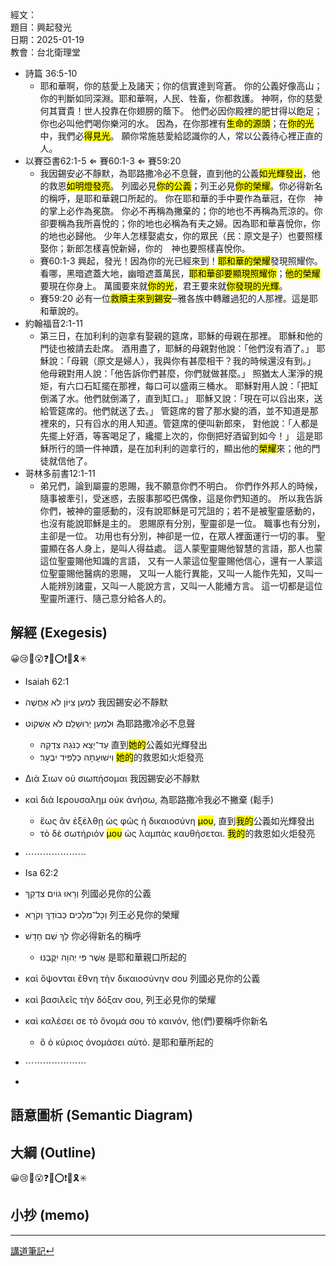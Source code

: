 經文：   
題目：興起發光   
日期：2025-01-19   
教會：台北衛理堂   


- 詩篇 36:5-10
	- 耶和華啊，你的慈愛上及諸天；你的信實達到穹蒼。 你的公義好像高山；你的判斷如同深淵。耶和華啊，人民、牲畜，你都救護。 神啊，你的慈愛何其寶貴！世人投靠在你翅膀的蔭下。 他們必因你殿裡的肥甘得以飽足；你也必叫他們喝你樂河的水。 因為，在你那裡有<mark>生命的源頭</mark>；在<mark>你的光</mark>中，我們必<mark>得見光</mark>。 願你常施慈愛給認識你的人，常以公義待心裡正直的人。 
- 以賽亞書62:1-5 ⇐ 賽60:1-3 ⇐ 賽59:20
	- 我因錫安必不靜默，為耶路撒冷必不息聲，直到他的公義<mark>如光輝發出</mark>，他的救恩<mark>如明燈發亮</mark>。 列國必見<mark>你的公義</mark>；列王必見<mark>你的榮耀</mark>。你必得新名的稱呼，是耶和華親口所起的。 你在耶和華的手中要作為華冠，在你　神的掌上必作為冕旒。 你必不再稱為撇棄的；你的地也不再稱為荒涼的。你卻要稱為我所喜悅的；你的地也必稱為有夫之婦。因為耶和華喜悅你，你的地也必歸他。 少年人怎樣娶處女，你的眾民（民：原文是子）也要照樣娶你；新郎怎樣喜悅新婦，你的　神也要照樣喜悅你。 
	- 賽60:1-3 興起，發光！因為你的光已經來到！<mark>耶和華的榮耀</mark>發現照耀你。 看哪，黑暗遮蓋大地，幽暗遮蓋萬民，<mark>耶和華卻要顯現照耀你</mark>；<mark>他的榮耀</mark>要現在你身上。 萬國要來就<mark>你的光</mark>，君王要來就<mark>你發現的光輝</mark>。 
	- 賽59:20 必有一位<mark>救贖主來到錫安</mark>─雅各族中轉離過犯的人那裡。這是耶和華說的。 
- 約翰福音2:1-11
	- 第三日，在加利利的迦拿有娶親的筵席，耶穌的母親在那裡。 耶穌和他的門徒也被請去赴席。 酒用盡了，耶穌的母親對他說：「他們沒有酒了。」 耶穌說：「母親（原文是婦人），我與你有甚麼相干？我的時候還沒有到。」 他母親對用人說：「他告訴你們甚麼，你們就做甚麼。」 照猶太人潔淨的規矩，有六口石缸擺在那裡，每口可以盛兩三桶水。 耶穌對用人說：「把缸倒滿了水。他們就倒滿了，直到缸口。」 耶穌又說：「現在可以舀出來，送給管筵席的。他們就送了去。」 管筵席的嘗了那水變的酒，並不知道是那裡來的，只有舀水的用人知道。管筵席的便叫新郎來， 對他說：「人都是先擺上好酒，等客喝足了，纔擺上次的，你倒把好酒留到如今！」 這是耶穌所行的頭一件神蹟，是在加利利的迦拿行的，顯出他的<mark>榮耀</mark>來；他的門徒就信他了。 
- 哥林多前書12:1-11
	- 弟兄們，論到屬靈的恩賜，我不願意你們不明白。 你們作外邦人的時候，隨事被牽引，受迷惑，去服事那啞巴偶像，這是你們知道的。 所以我告訴你們，被神的靈感動的，沒有說耶穌是可咒詛的；若不是被聖靈感動的，也沒有能說耶穌是主的。 恩賜原有分別，聖靈卻是一位。 職事也有分別，主卻是一位。 功用也有分別，神卻是一位，在眾人裡面運行一切的事。 聖靈顯在各人身上，是叫人得益處。 這人蒙聖靈賜他智慧的言語，那人也蒙這位聖靈賜他知識的言語， 又有一人蒙這位聖靈賜他信心，還有一人蒙這位聖靈賜他醫病的恩賜， 又叫一人能行異能，又叫一人能作先知，又叫一人能辨別諸靈，又叫一人能說方言，又叫一人能繙方言。 這一切都是這位聖靈所運行、隨己意分給各人的。 


## 解經 (Exegesis)
😀😢🤔😮❓❌⭕❗🎀🎗️✳

- ‎Isaiah 62:1
- לְמַעַן צִיּוֹן לֹא אֶחֱשֶׁה 我因錫安必不靜默
- וּלְמַעַן יְרוּשָׁלִַם לֹא אֶשְׁקוֹט 為耶路撒冷必不息聲
	- עַד־יֵצֵא כַנֹּגַהּ צִדְקָהּ 直到<mark>她的</mark>公義如光輝發出
	- וִישׁוּעָתָהּ כְּלַפִּיד יִבְעָר׃ <mark>她的</mark>的救恩如火炬發亮
- Διὰ Σιων οὐ σιωπήσομαι 我因錫安必不靜默
- καὶ διὰ Ιερουσαλημ οὐκ ἀνήσω, 為耶路撒冷我必不撇棄 (鬆手)
	- ἕως ἂν ἐξέλθῃ ὡς φῶς ἡ δικαιοσύνη <mark>μου</mark>, 直到<mark>我的</mark>公義如光輝發出
	- τὸ δὲ σωτήριόν <mark>μου</mark> ὡς λαμπὰς καυθήσεται. <mark>我的</mark>的救恩如火炬發亮
- ⋯⋯⋯⋯⋯⋯⋯
- Isa 62:2
- וְרָאוּ גוֹיִם צִדְקֵךְ 列國必見你的公義
- וְכָל־מְלָכִים כְּבוֹדֵךְ וְקֹרָא 列王必見你的榮耀
- לָךְ שֵׁם חָדָשׁ 你必得新名的稱呼
	- אֲשֶׁר פִּי יְהוָה יִקֳּבֶנּוּ׃ 是耶和華親口所起的
- καὶ ὄψονται ἔθνη τὴν δικαιοσύνην σου 列國必見你的公義
- καὶ βασιλεῖς τὴν δόξαν σου, 列王必見你的榮耀
- καὶ καλέσει σε τὸ ὄνομά σου τὸ καινόν, 他(們)要稱呼你新名
	- ὃ ὁ κύριος ὀνομάσει αὐτό. 是耶和華所起的
- ⋯⋯⋯⋯⋯⋯⋯

- 
## 語意圖析 (Semantic Diagram)

## 大綱 (Outline)
😀😢🤔😮❓❌⭕❗🎀🎗️✳️

## 小抄 (memo)




---


[講道筆記↵](README.md)


